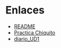 # Enlaces

* [README](https://github.com/MarioTarrega/DAW23/blob/UD1/README.md)
* [Practica Chiquito](https://github.com/MarioTarrega/DAW23/blob/UD1/Practica.md)
* [diario_UD1](https://github.com/MarioTarrega/DAW23/blob/UD1/diario_UD1.md)
